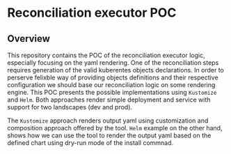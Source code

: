 # Reconciliation executor POC

## Overview

This repository contains the POC of the reconciliation executor logic, especially focusing on the yaml rendering. One of the reconciliation steps requires generation of the valid kuberentes objects declarations. In order to perserve felixble way of providing objects definitions and their respective configuration we should base our reconciliation logic on some rendering engine. This POC presents the possible implementations using `Kustomize` and `Helm`. Both approaches render simple deployment and service with support for two landscapes (dev and prod).

The `Kustomize` approach renders output yaml using customization and composition approach offered by the tool. `Helm` example on the other hand, shows how we can use the tool to render the output yaml based on the defined chart using dry-run mode of the install commnad.

